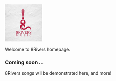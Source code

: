 <img src="/assets/img/logo.jpg" width="120" height="120" />

Welcome to 8Rivers homepage.  

### Coming soon ...
8Rivers songs will be demonstrated here, and more!
